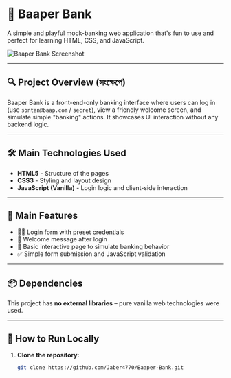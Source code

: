 # 🏦 Baaper Bank

A simple and playful mock-banking web application that's fun to use and perfect for learning HTML, CSS, and JavaScript.

![Baaper Bank Screenshot](./screenshot.png)

---

## 🔍 Project Overview (সংক্ষেপে)

Baaper Bank is a front-end-only banking interface where users can log in (use `sontan@baap.com` / `secret`), view a friendly welcome screen, and simulate simple "banking" actions. It showcases UI interaction without any backend logic.

---

## 🛠️ Main Technologies Used

- **HTML5** - Structure of the pages  
- **CSS3** - Styling and layout design  
- **JavaScript (Vanilla)** - Login logic and client-side interaction  

---

## 🌟 Main Features

- 🧑‍💻 Login form with preset credentials  
- 💬 Welcome message after login  
- 🔄 Basic interactive page to simulate banking behavior  
- ✅ Simple form submission and JavaScript validation  

---

## 📦 Dependencies

This project has **no external libraries** – pure vanilla web technologies were used.

---

## 🚀 How to Run Locally

1. **Clone the repository:**
   ```bash
   git clone https://github.com/Jaber4770/Baaper-Bank.git
